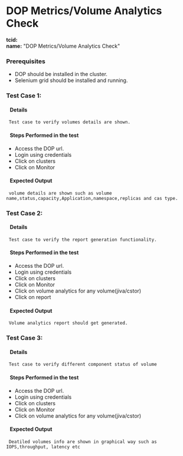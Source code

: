 # DOP Metrics/Volume Analytics Check
<b>tcid:</b> <br>
<b>name:</b> "DOP Metrics/Volume Analytics Check"<br>

### Prerequisites

* DOP should be installed in the cluster.
* Selenium grid should be installed and running.

### Test Case 1: 
#### &nbsp;&nbsp;&nbsp;Details
     Test case to verify volumes details are shown.
#### &nbsp;&nbsp;&nbsp;Steps Performed in the test

* Access the DOP url.
* Login using credentials
* Click on clusters
* Click on Monitor

#### &nbsp;&nbsp;&nbsp;Expected Output
     volume details are shown such as volume name,status,capacity,Application,namespace,replicas and cas type.

### Test Case 2: 
#### &nbsp;&nbsp;&nbsp;Details
     Test case to verify the report generation functionality.
#### &nbsp;&nbsp;&nbsp;Steps Performed in the test

* Access the DOP url.
* Login using credentials
* Click on clusters
* Click on Monitor
* Click on volume analytics for any volume(jiva/cstor)
* Click on report 

#### &nbsp;&nbsp;&nbsp;Expected Output
     Volume analytics report should get generated.

### Test Case 3: 
#### &nbsp;&nbsp;&nbsp;Details
     Test case to verify different component status of volume
#### &nbsp;&nbsp;&nbsp;Steps Performed in the test

* Access the DOP url.
* Login using credentials
* Click on clusters
* Click on Monitor
* Click on volume analytics for any volume(jiva/cstor)

#### &nbsp;&nbsp;&nbsp;Expected Output
     Deatiled volumes info are shown in graphical way such as IOPS,throughput, latency etc